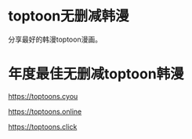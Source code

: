# toptoon无删减韩漫

分享最好的韩漫toptoon漫画。

# 年度最佳无删减toptoon韩漫

https://toptoons.cyou

https://toptoons.online

https://toptoons.click
